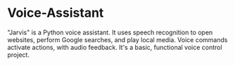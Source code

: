 # Voice-Assistant
"Jarvis" is a Python voice assistant. It uses speech recognition to open websites, perform Google searches, and play local media. Voice commands activate actions, with audio feedback. It's a basic, functional voice control project.
